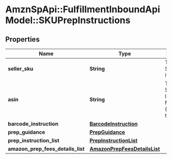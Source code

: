 # AmznSpApi::FulfillmentInboundApiModel::SKUPrepInstructions

## Properties
Name | Type | Description | Notes
------------ | ------------- | ------------- | -------------
**seller_sku** | **String** | The seller SKU of the item. | [optional] 
**asin** | **String** | The Amazon Standard Identification Number (ASIN) of the item. | [optional] 
**barcode_instruction** | [**BarcodeInstruction**](BarcodeInstruction.md) |  | [optional] 
**prep_guidance** | [**PrepGuidance**](PrepGuidance.md) |  | [optional] 
**prep_instruction_list** | [**PrepInstructionList**](PrepInstructionList.md) |  | [optional] 
**amazon_prep_fees_details_list** | [**AmazonPrepFeesDetailsList**](AmazonPrepFeesDetailsList.md) |  | [optional] 

